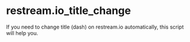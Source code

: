 # restream.io_title_change
If you need to change title (dash) on restream.io automatically, this script will help you.
